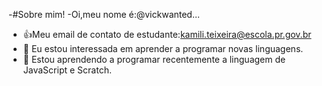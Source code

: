 -#Sobre mim!
-Oi,meu nome é:@vickwanted...
- :+1:Meu email de contato de estudante:kamili.teixeira@escola.pr.gov.br
- 👀 Eu estou interessada em aprender a programar novas  linguagens.
- 🌱 Estou aprendendo a programar recentemente a linguagem de JavaScript e Scratch.
